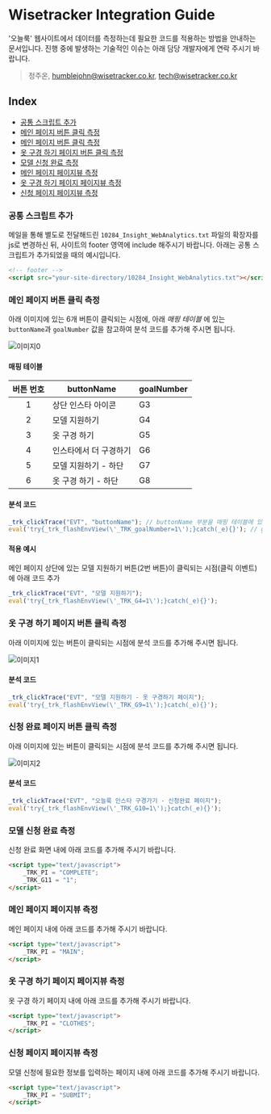 # Wisetracker Integration Guide
'오늘룩' 웹사이트에서 데이터를 측정하는데 필요한 코드를 적용하는 방법을 안내하는 문서입니다. 진행 중에 발생하는 기술적인 이슈는 아래 담당 개발자에게 연락 주시기 바랍니다.

> 정주온, humblejohn@wisetracker.co.kr, tech@wisetracker.co.kr



## Index

* [공통 스크립트 추가](./oneulook_web_20210222.md#공통-스크립트-추가)
* [메인 페이지 버튼 클릭 측정](./oneulook_web_20210222.md#메인-페이지-버튼-클릭-측정)
* [메인 페이지 버튼 클릭 측정](./oneulook_web_20210222.md#메인-페이지-버튼-클릭-측정)
* [옷 구경 하기 페이지 버튼 클릭 측정](./oneulook_web_20210222.md#옷-구경-하기-페이지-버튼-클릭-측정)
* [모델 신청 완료 측정](./oneulook_web_20210222.md#모델-신청-완료-측정)
* [메인 페이지 페이지뷰 측정](./oneulook_web_20210222.md#메인-페이지-페이지뷰-측정)
* [옷 구경 하기 페이지 페이지뷰 측정](./oneulook_web_20210222.md#옷-구경-하기-페이지-페이지뷰-측정)
* [신청 페이지 페이지뷰 측정](./oneulook_web_20210222.md#신청-페이지-페이지뷰-측정)



### 공통 스크립트 추가

메일을 통해 별도로 전달해드린 `10284_Insight_WebAnalytics.txt` 파일의 확장자를 js로 변경하신 뒤, 사이트의 footer 영역에 include 해주시기 바랍니다. 아래는 공통 스크립트가 추가되었을 때의 예시입니다.

```html
<!-- footer -->
<script src="your-site-directory/10284_Insight_WebAnalytics.txt"></script>
```



### 메인 페이지 버튼 클릭 측정

아래 이미지에 있는 6개 버튼이 클릭되는 시점에, 아래 *매핑 테이블* 에 있는 `buttonName`과 `goalNumber` 값을 참고하여 분석 코드를 추가해 주시면 됩니다.

![이미지0](http://www.wisetracker.co.kr/wp-content/uploads/2021/02/oneulook01.png)



#### 매핑 테이블

| 버튼 번호 | buttonName | goalNumber |
| :---: | --- | --- |
| 1 | 상단 인스타 아이콘 | G3 |
| 2 | 모델 지원하기 | G4 |
| 3 | 옷 구경 하기 | G5 |
| 4 | 인스타에서 더 구경하기 | G6 |
| 5 | 모델 지원하기 - 하단 | G7 |
| 6 | 옷 구경 하기 - 하단 | G8 |



#### 분석 코드

```javascript
_trk_clickTrace("EVT", "buttonName"); // buttonName 부분을 매핑 테이블에 있는 정보로 치환
eval('try{_trk_flashEnvView(\'_TRK_goalNumber=1\');}catch(_e){}'); // goalNumber 부분을 매핑 테이블에 있는 정보로 치환
```



#### 적용 예시

메인 페이지 상단에 있는 모델 지원하기 버튼(2번 버튼)이 클릭되는 시점(클릭 이벤트)에 아래 코드 추가

```javascript
_trk_clickTrace("EVT", "모델 지원하기");
eval('try{_trk_flashEnvView(\'_TRK_G4=1\');}catch(_e){}');
```



### 옷 구경 하기 페이지 버튼 클릭 측정

아래 이미지에 있는 버튼이 클릭되는 시점에 분석 코드를 추가해 주시면 됩니다.

![이미지1](http://www.wisetracker.co.kr/wp-content/uploads/2021/02/oneulook02.png)


#### 분석 코드

```javascript
_trk_clickTrace("EVT", "모델 지원하기 - 옷 구경하기 페이지");
eval('try{_trk_flashEnvView(\'_TRK_G9=1\');}catch(_e){}');
```



### 신청 완료  페이지 버튼 클릭 측정

아래 이미지에 있는 버튼이 클릭되는 시점에 분석 코드를 추가해 주시면 됩니다.

![이미지2](http://www.wisetracker.co.kr/wp-content/uploads/2021/02/oneulook03.png)


#### 분석 코드

```javascript
_trk_clickTrace("EVT", "오늘룩 인스타 구경가기 - 신청완료 페이지");
eval('try{_trk_flashEnvView(\'_TRK_G10=1\');}catch(_e){}');
```



### 모델 신청 완료 측정

신청 완료 화면 내에 아래 코드를 추가해 주시기 바랍니다.

```html
<script type="text/javascript">
	_TRK_PI = "COMPLETE";
	_TRK_G11 = "1";
</script>
```



### 메인 페이지 페이지뷰 측정

메인 페이지 내에 아래 코드를 추가해 주시기 바랍니다.

```html
<script type="text/javascript">
	_TRK_PI = "MAIN";
</script>
```



### 옷 구경 하기 페이지 페이지뷰 측정

옷 구경 하기 페이지 내에 아래 코드를 추가해 주시기 바랍니다.

```html
<script type="text/javascript">
	_TRK_PI = "CLOTHES";
</script>
```



### 신청 페이지 페이지뷰 측정

모델 신청에 필요한 정보를 입력하는 페이지 내에 아래 코드를 추가해 주시기 바랍니다.

```html
<script type="text/javascript">
	_TRK_PI = "SUBMIT";
</script>
```

